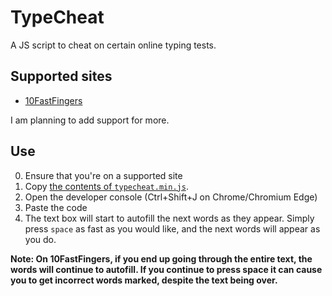 # TypeCheat
A JS script to cheat on certain online typing tests.

## Supported sites
- [10FastFingers](https://10fastfingers.com/)
<!-- - [Ratatype](https://www.ratatype.com/) -->
<!-- ^^^WIP^^^ -->
I am planning to add support for more.

## Use
0. Ensure that you're on a supported site
1. Copy [the contents of `typecheat.min.js`](https://raw.githubusercontent.com/MysteryBlokHed/TypeCheat/master/typecheat.min.js).
2. Open the developer console (Ctrl+Shift+J on Chrome/Chromium Edge)
3. Paste the code
4. The text box will start to autofill the next words as they appear. Simply press `space` as fast as you would like, and the next words will appear as you do.

**Note: On 10FastFingers, if you end up going through the entire text, the words will continue to autofill. If you continue to press space it can cause you to get incorrect words marked, despite the text being over.**

